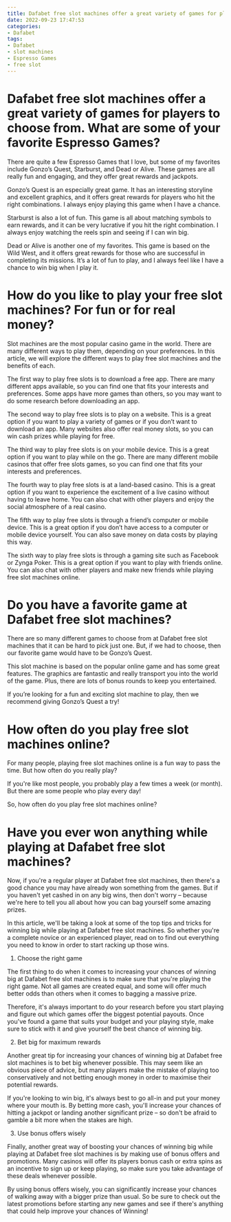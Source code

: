 ```yaml
---
title: Dafabet free slot machines offer a great variety of games for players to choose from. What are some of your favorite Espresso Games
date: 2022-09-23 17:47:53
categories:
- Dafabet
tags:
- Dafabet
- slot machines
- Espresso Games
- free slot
---
```



#  Dafabet free slot machines offer a great variety of games for players to choose from. What are some of your favorite Espresso Games?

There are quite a few Espresso Games that I love, but some of my favorites include Gonzo’s Quest, Starburst, and Dead or Alive. These games are all really fun and engaging, and they offer great rewards and jackpots.

Gonzo’s Quest is an especially great game. It has an interesting storyline and excellent graphics, and it offers great rewards for players who hit the right combinations. I always enjoy playing this game when I have a chance.

Starburst is also a lot of fun. This game is all about matching symbols to earn rewards, and it can be very lucrative if you hit the right combination. I always enjoy watching the reels spin and seeing if I can win big.

Dead or Alive is another one of my favorites. This game is based on the Wild West, and it offers great rewards for those who are successful in completing its missions. It’s a lot of fun to play, and I always feel like I have a chance to win big when I play it.

#  How do you like to play your free slot machines? For fun or for real money?

Slot machines are the most popular casino game in the world. There are many different ways to play them, depending on your preferences. In this article, we will explore the different ways to play free slot machines and the benefits of each.

The first way to play free slots is to download a free app. There are many different apps available, so you can find one that fits your interests and preferences. Some apps have more games than others, so you may want to do some research before downloading an app.

The second way to play free slots is to play on a website. This is a great option if you want to play a variety of games or if you don’t want to download an app. Many websites also offer real money slots, so you can win cash prizes while playing for free.

The third way to play free slots is on your mobile device. This is a great option if you want to play while on the go. There are many different mobile casinos that offer free slots games, so you can find one that fits your interests and preferences.

The fourth way to play free slots is at a land-based casino. This is a great option if you want to experience the excitement of a live casino without having to leave home. You can also chat with other players and enjoy the social atmosphere of a real casino.

The fifth way to play free slots is through a friend’s computer or mobile device. This is a great option if you don’t have access to a computer or mobile device yourself. You can also save money on data costs by playing this way.

The sixth way to play free slots is through a gaming site such as Facebook or Zynga Poker. This is a great option if you want to play with friends online. You can also chat with other players and make new friends while playing free slot machines online.

#  Do you have a favorite game at Dafabet free slot machines?

There are so many different games to choose from at Dafabet free slot machines that it can be hard to pick just one. But, if we had to choose, then our favorite game would have to be Gonzo’s Quest.

This slot machine is based on the popular online game and has some great features. The graphics are fantastic and really transport you into the world of the game. Plus, there are lots of bonus rounds to keep you entertained.

If you’re looking for a fun and exciting slot machine to play, then we recommend giving Gonzo’s Quest a try!

#  How often do you play free slot machines online?

For many people, playing free slot machines online is a fun way to pass the time. But how often do you really play?

If you're like most people, you probably play a few times a week (or month). But there are some people who play every day!

So, how often do you play free slot machines online?

#  Have you ever won anything while playing at Dafabet free slot machines?

Now, if you're a regular player at Dafabet free slot machines, then there's a good chance you may have already won something from the games. But if you haven't yet cashed in on any big wins, then don't worry – because we're here to tell you all about how you can bag yourself some amazing prizes.

In this article, we'll be taking a look at some of the top tips and tricks for winning big while playing at Dafabet free slot machines. So whether you're a complete novice or an experienced player, read on to find out everything you need to know in order to start racking up those wins.

1. Choose the right game

The first thing to do when it comes to increasing your chances of winning big at Dafabet free slot machines is to make sure that you're playing the right game. Not all games are created equal, and some will offer much better odds than others when it comes to bagging a massive prize.

Therefore, it's always important to do your research before you start playing and figure out which games offer the biggest potential payouts. Once you've found a game that suits your budget and your playing style, make sure to stick with it and give yourself the best chance of winning big.

2. Bet big for maximum rewards

Another great tip for increasing your chances of winning big at Dafabet free slot machines is to bet big whenever possible. This may seem like an obvious piece of advice, but many players make the mistake of playing too conservatively and not betting enough money in order to maximise their potential rewards.

If you're looking to win big, it's always best to go all-in and put your money where your mouth is. By betting more cash, you'll increase your chances of hitting a jackpot or landing another significant prize – so don't be afraid to gamble a bit more when the stakes are high.

3. Use bonus offers wisely

Finally, another great way of boosting your chances of winning big while playing at Dafabet free slot machines is by making use of bonus offers and promotions. Many casinos will offer its players bonus cash or extra spins as an incentive to sign up or keep playing, so make sure you take advantage of these deals whenever possible.

By using bonus offers wisely, you can significantly increase your chances of walking away with a bigger prize than usual. So be sure to check out the latest promotions before starting any new games and see if there's anything that could help improve your chances of Winning!